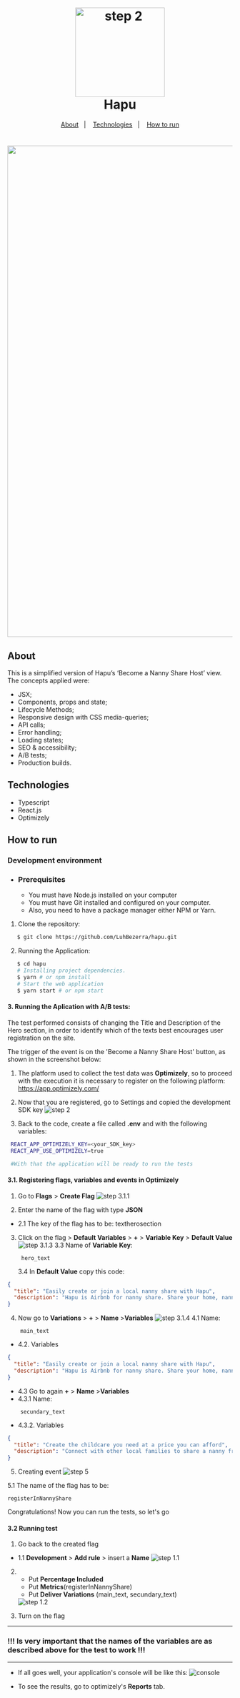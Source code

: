 <h1 align="center">
   <img alt="step 2" src=".github/logo512.png" width="200">
    </br>
    Hapu
</h1>

<p align="center">
  <a href="#about">About</a>&nbsp;&nbsp;&nbsp;|&nbsp;&nbsp;&nbsp;
  <a href="#technologies">Technologies</a>&nbsp;&nbsp;&nbsp;|&nbsp;&nbsp;&nbsp;
<a href="#how-to-run">How to run</a> 
</p>
<h1 align="center"> 
   <img alt="step 2" src=".github/pc.png" width="1100">
</h1>

## About

This is a simplified version of Hapu’s ‘Become a Nanny Share Host’ view. The concepts applied were:

- JSX;
- Components, props and state;
- Lifecycle Methods;
- Responsive design with CSS media-queries;
- API calls;
- Error handling;
- Loading states;
- SEO & accessibility;
- A/B tests;
- Production builds.

## Technologies

- Typescript
- React.js
- Optimizely

## How to run

### Development environment

- ### **Prerequisites**
  - You must have Node.js installed on your computer
  - You must have Git installed and configured on your computer.
  - Also, you need to have a package manager either NPM or Yarn.

1. Clone the repository:

```sh
   $ git clone https://github.com/LuhBezerra/hapu.git
```

2. Running the Application:

```sh
   $ cd hapu
   # Installing project dependencies.
   $ yarn # or npm install
   # Start the web application
   $ yarn start # or npm start
```

#### **3. Running the Aplication with A/B tests:**

The test performed consists of changing the Title and Description of the Hero section, in order to identify which of the texts best encourages user registration on the site.

The trigger of the event is on the 'Become a Nanny Share Host' button, as shown in the screenshot below:

1. The platform used to collect the test data was **Optimizely**, so to proceed with the execution it is necessary to register on the following platform: https://app.optimizely.com/

2. Now that you are registered, go to Settings and copied the development SDK key
   <img alt="step 2" src=".github/1.png" />

3. Back to the code, create a file called **.env** and with the following variables:

```sh
 REACT_APP_OPTIMIZELY_KEY=<your_SDK_key>
 REACT_APP_USE_OPTIMIZELY=true

 #With that the application will be ready to run the tests
```

#### **3.1. Registering flags, variables and events in Optimizely**

1. Go to **Flags** > **Create Flag**
   <img alt="step 3.1.1" src=".github/2.png" />

2. Enter the name of the flag with type **JSON**

- 2.1 The key of the flag has to be:
  textherosection

3. Click on the flag > **Default Variables** > **+** > **Variable Key** > **Default Value**
   <img alt="step 3.1.3" src=".github/3.png" />
   3.3 Name of **Variable Key**:

   ```
    hero_text
   ```

   3.4 In **Default Value** copy this code:

```json
{
  "title": "Easily create or join a local nanny share with Hapu",
  "description": "Hapu is Airbnb for nanny share. Share your home, nanny and costs and create new flexible, affordable solutions in childcare."
}
```

4. Now go to **Variations** > **+** > **Name** >**Variables**
   <img alt="step 3.1.4" src=".github/4.png" />
   4.1 Name:

```
    main_text
```

- 4.2. Variables

```json
{
  "title": "Easily create or join a local nanny share with Hapu",
  "description": "Hapu is Airbnb for nanny share. Share your home, nanny and costs and create new flexible, affordable solutions in childcare."
}
```

- 4.3 Go to again **+** > **Name** >**Variables**
- 4.3.1 Name:

```
    secundary_text
```

- 4.3.2. Variables

```json
{
  "title": "Create the childcare you need at a price you can afford",
  "description": "Connect with other local families to share a nanny from as low as $10.00/hr each. Create your family profile today to get started."
}
```

5. Creating event
   <img alt="step 5" src=".github/5.png" />

5.1 The name of the flag has to be:

    registerInNannyShare

Congratulations! Now you can run the tests, so let's go

#### **3.2 Running test**

1. Go back to the created flag

- 1.1 **Development** > **Add rule** > insert a **Name**
  <img alt="step 1.1" src=".github/6.png" />

2.  - Put **Percentage Included**
    - Put **Metrics**(registerInNannyShare)
    - Put **Deliver Variations** (main_text, secundary_text)

    <img alt="step 1.2" src=".github/7.png" />

3.  Turn on the flag

---

<h3>!!! Is very important that the names of the variables are as described above for the test to work !!! </h3>

---

- If all goes well, your application's console will be like this:
  <img alt="console" src=".github/8.png" />

- To see the results, go to optimizely's **Reports** tab.
